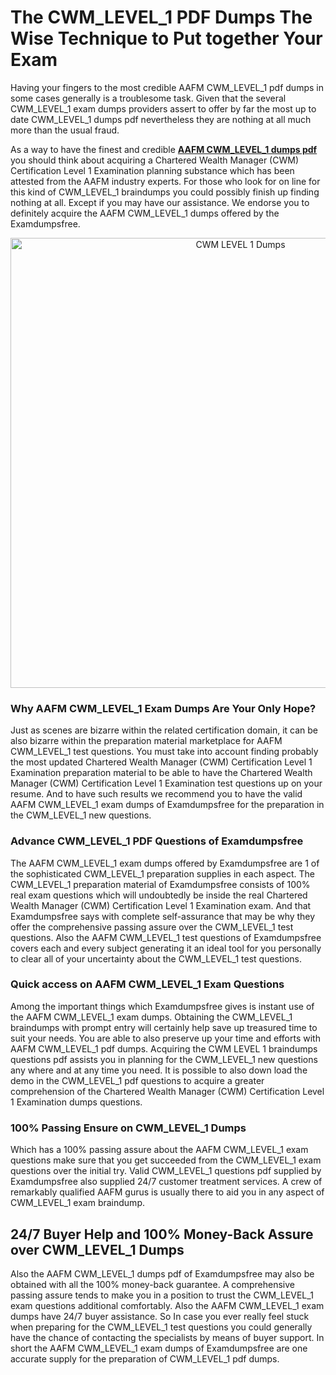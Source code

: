 <h1>The CWM_LEVEL_1 PDF Dumps The Wise Technique to Put together Your Exam</h1>
<p>Having your fingers to the most credible AAFM CWM_LEVEL_1 pdf dumps in some cases generally is a troublesome task. Given that the several CWM_LEVEL_1 exam dumps providers assert to offer by far the most up to date CWM_LEVEL_1 dumps pdf nevertheless they are nothing at all much more than the usual fraud.</p>
<p>As a way to have the finest and credible <strong><a href="https://examdumpsfree.com/CWM_LEVEL_1-exam-dumps">AAFM CWM_LEVEL_1 dumps pdf</a></strong> you should think about acquiring a Chartered Wealth Manager (CWM) Certification Level 1 Examination planning substance which has been attested from the AAFM industry experts. For those who look for on line for this kind of CWM_LEVEL_1 braindumps you could possibly finish up finding nothing at all. Except if you may have our assistance. We endorse you to definitely acquire the AAFM CWM_LEVEL_1 dumps offered by the Examdumpsfree.</p>
<p style="text-align: center;"><a href="https://examdumpsfree.com/CWM_LEVEL_1-exam-dumps"><img src="https://i.ibb.co/yV3fvNg/Exam-Dumps-Free.png" alt="CWM LEVEL 1 Dumps" width="720" /></a></p>
<h3>Why AAFM CWM_LEVEL_1 Exam Dumps Are Your Only Hope?</h3>
<p>Just as scenes are bizarre within the related certification domain, it can be also bizarre within the preparation material marketplace for AAFM CWM_LEVEL_1 test questions. You must take into account finding probably the most updated Chartered Wealth Manager (CWM) Certification Level 1 Examination preparation material to be able to have the Chartered Wealth Manager (CWM) Certification Level 1 Examination test questions up on your resume. And to have such results we recommend you to have the valid AAFM CWM_LEVEL_1 exam dumps of Examdumpsfree for the preparation in the CWM_LEVEL_1 new questions.</p>
<h3><strong>Advance CWM_LEVEL_1 PDF Questions of Examdumpsfree</strong></h3>
<p>The AAFM CWM_LEVEL_1 exam dumps offered by Examdumpsfree are 1 of the sophisticated CWM_LEVEL_1 preparation supplies in each aspect. The CWM_LEVEL_1 preparation material of Examdumpsfree consists of 100% real exam questions which will undoubtedly be inside the real Chartered Wealth Manager (CWM) Certification Level 1 Examination exam. And that Examdumpsfree says with complete self-assurance that may be why they offer the comprehensive passing assure over the CWM_LEVEL_1 test questions. Also the AAFM CWM_LEVEL_1 test questions of Examdumpsfree covers each and every subject generating it an ideal tool for you personally to clear all of your uncertainty about the CWM_LEVEL_1 test questions.</p>
<h3><strong>Quick access on AAFM CWM_LEVEL_1 Exam Questions</strong></h3>
<p>Among the important things which Examdumpsfree gives is instant use of the AAFM CWM_LEVEL_1 exam dumps. Obtaining the CWM_LEVEL_1 braindumps with prompt entry will certainly help save up treasured time to suit your needs. You are able to also preserve up your time and efforts with AAFM CWM_LEVEL_1 pdf dumps. Acquiring the CWM LEVEL 1 braindumps questions pdf assists you in planning for the CWM_LEVEL_1 new questions any where and at any time you need. It is possible to also down load the demo in the CWM_LEVEL_1 pdf questions to acquire a greater comprehension of the Chartered Wealth Manager (CWM) Certification Level 1 Examination dumps questions.</p>
<h3><strong>100% Passing Ensure on CWM_LEVEL_1 Dumps</strong></h3>
<p>Which has a 100% passing assure about the AAFM CWM_LEVEL_1 exam questions make sure that you get succeeded from the CWM_LEVEL_1 exam questions over the initial try. Valid CWM_LEVEL_1 questions pdf supplied by Examdumpsfree also supplied 24/7 customer treatment services. A crew of remarkably qualified AAFM gurus is usually there to aid you in any aspect of CWM_LEVEL_1 exam braindump.</p>
<h2><strong>24/7 Buyer Help and 100% Money-Back Assure over CWM_LEVEL_1 Dumps</strong></h2>
<p>Also the AAFM CWM_LEVEL_1 dumps pdf of Examdumpsfree may also be obtained with all the 100% money-back guarantee. A comprehensive passing assure tends to make you in a position to trust the CWM_LEVEL_1 exam questions additional comfortably. Also the AAFM CWM_LEVEL_1 exam dumps have 24/7 buyer assistance. So In case you ever really feel stuck when preparing for the CWM_LEVEL_1 test questions you could generally have the chance of contacting the specialists by means of buyer support. In short the AAFM CWM_LEVEL_1 exam dumps of Examdumpsfree are one accurate supply for the preparation of CWM_LEVEL_1 pdf dumps.</p>
<h3>&nbsp;</h3>
<h3>&nbsp;</h3>
